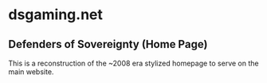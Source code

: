 # dsgaming.net

## Defenders of Sovereignty (Home Page)
This is a reconstruction of the ~2008 era stylized homepage to serve on the main website.

